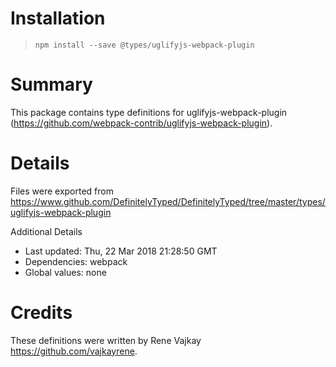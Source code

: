 # Installation
> `npm install --save @types/uglifyjs-webpack-plugin`

# Summary
This package contains type definitions for uglifyjs-webpack-plugin (https://github.com/webpack-contrib/uglifyjs-webpack-plugin).

# Details
Files were exported from https://www.github.com/DefinitelyTyped/DefinitelyTyped/tree/master/types/uglifyjs-webpack-plugin

Additional Details
 * Last updated: Thu, 22 Mar 2018 21:28:50 GMT
 * Dependencies: webpack
 * Global values: none

# Credits
These definitions were written by Rene Vajkay <https://github.com/vajkayrene>.
